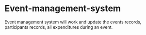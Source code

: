 # Event-management-system
Event management system will work and update the events records, participants records, all expenditures during an event.
